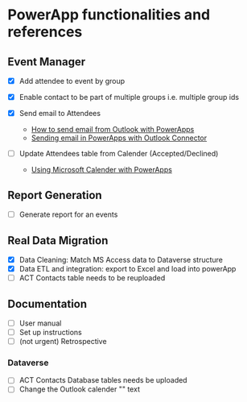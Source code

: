 # PowerApp functionalities and references

## Event Manager
* [x] Add attendee to event by group
* [x] Enable contact to be part of multiple groups i.e. multiple group ids <br>

* [x] Send email to Attendees
    - [How to send email from Outlook with PowerApps](https://www.youtube.com/watch?v=vpYkOccwn4Y)
    - [Sending email in PowerApps with Outlook Connector](https://www.powerapps911.com/post/send-an-email-from-power-apps-via-the-office-365-outlook-connector)
* [ ] Update Attendees table from Calender (Accepted/Declined)
    - [Using Microsoft Calender with PowerApps](https://www.youtube.com/watch?v=NgYrxq9biFU)

## Report Generation
* [ ] Generate report for an events

## Real Data Migration
* [x] Data Cleaning: Match MS Access data to Dataverse structure
* [x] Data ETL and integration: export to Excel and load into powerApp
* [ ] ACT Contacts table needs to be reuploaded 

## Documentation
* [ ] User manual
* [ ] Set up instructions
* [ ] (not urgent) Retrospective
### Dataverse
* [ ] ACT Contacts Database tables needs be uploaded
* [ ] Change the Outlook calender "" text
